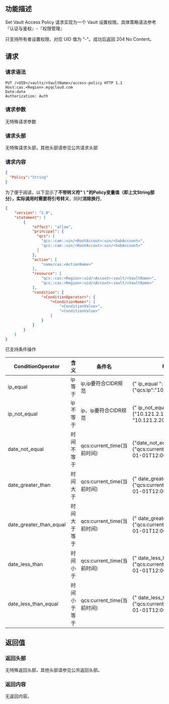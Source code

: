 ## 功能描述

Set Vault Access Policy 请求实现为一个 Vault 设置权限。具体策略语法参考『认证与鉴权』-『权限管理』

只支持所有者设置权限，对应 UID 值为 "-"。成功后返回 204 No Content。

## 请求

### 请求语法

```HTTP
PUT /<UID>/vaults/<VaultName>/access-policy HTTP 1.1
Host:cas.<Region>.myqcloud.com
Date:date
Authorization: Auth
```

### 请求参数

无特殊请求参数

### 请求头部

无特殊请求头部，其他头部请参见公共请求头部

### 请求内容

```JSON
{
  "Policy":"String"
}
```

为了便于阅读，以下显示了**不带转义符" \ "**的Policy变量值（即上文String部分），实际调用时需要**将引号转义**，同时**消除换行**。

```json
{
    "version": "2.0",
    "statement": [
        {
            "effect": "allow",
            "principal": {
              "qcs": [
                "qcs::cam::uin/<RootAccout>:uin/<SubAccount>",
                "qcs::cam::uin/<RootAccout>:uin/<SubAccount>"
              ]
            },
            "action": [
                "name/cas:<ActionName>"
            ],
            "resource": [
                "qcs::cas:<Region>:uid/<Accout>:vault/<VaultName>",
                "qcs::cas:<Region>:uid/<Accout>:vault/<VaultName>"
            ],
            "condition": {
                "<ConditionOperator>": {
                    "<ConditionName>": [
                        "<ConditionValue>",
                        "<ConditionValue>"
                    ]
                }
            }
        }
    ]
}
```

已支持条件操作

| ConditionOperator       | 含义     | 条件名                    | 举例                                       |
| ----------------------- | ------ | ---------------------- | ---------------------------------------- |
| ip_equal                | ip等于   | ip,ip要符合CIDR规范         | {" ip_equal  ":{"qcs:ip":"10.121.2.10/24"}} |
| ip_not_equal            | ip不等于  | ip，ip要符合CIDR规范         | {" ip_not_equal  ":{"qcs:ip":["10.121.2.10/24",  "10.121.2.20/24"]}} |
| date_not_equal          | 时间不等于  | qcs:current_time(当前时间) | {"date_not_equal":{"qcs:current_time":"2016-01-01T12:00:11Z"}} |
| date_greater_than       | 时间大于   | qcs:current_time(当前时间) | {" date_greater_than  ":{"qcs:current_time":"2016-01-01T12:00:11Z"}} |
| date_greater_than_equal | 时间大于等于 | qcs:current_time(当前时间) | {"  date_greater_than_equal ":{"qcs:current_time":2016-01-01T12:00:11Z"}} |
| date_less_than          | 时间小于   | qcs:current_time(当前时间) | {" date_less_than  ":{"qcs:current_time":"2016-01-01T12:00:11Z"}} |
| date_less_than_equal    | 时间小于等于 | qcs:current_time(当前时间) | {"  date_less_than_equal ":{"qcs:current_time":"2016-01-01T12:00:11Z"}} |


## 返回值

### 返回头部

无特殊返回头部，其他头部请参见公共返回头部。

### 返回内容

无返回内容。
